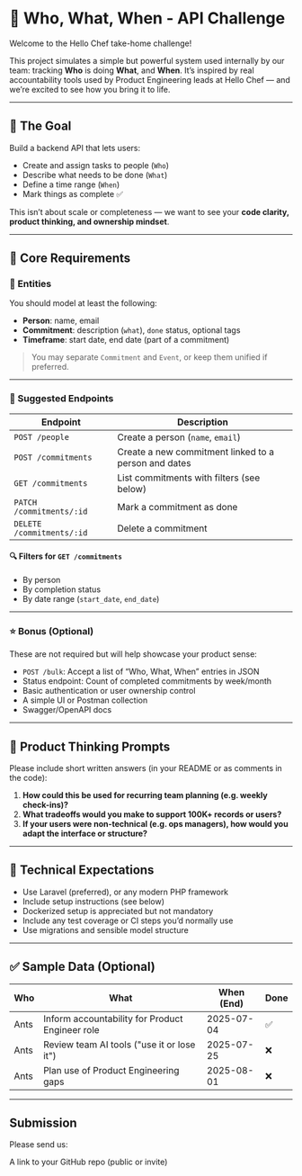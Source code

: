 # 📌 Who, What, When - API Challenge

Welcome to the Hello Chef take-home challenge!

This project simulates a simple but powerful system used internally by our team: tracking **Who** is doing **What**, and **When**. It’s inspired by real accountability tools used by Product Engineering leads at Hello Chef — and we’re excited to see how you bring it to life.

---

## 🎯 The Goal

Build a backend API that lets users:
- Create and assign tasks to people (`Who`)
- Describe what needs to be done (`What`)
- Define a time range (`When`)
- Mark things as complete ✅

This isn’t about scale or completeness — we want to see your **code clarity, product thinking, and ownership mindset**.

---

## 🧱 Core Requirements

### 📌 Entities
You should model at least the following:
- **Person**: name, email
- **Commitment**: description (`what`), `done` status, optional tags
- **Timeframe**: start date, end date (part of a commitment)

> You may separate `Commitment` and `Event`, or keep them unified if preferred.

---

### 🧪 Suggested Endpoints

| Endpoint                | Description                                           |
|------------------------|-------------------------------------------------------|
| `POST /people`         | Create a person (`name`, `email`)                    |
| `POST /commitments`    | Create a new commitment linked to a person and dates |
| `GET /commitments`     | List commitments with filters (see below)            |
| `PATCH /commitments/:id` | Mark a commitment as done                          |
| `DELETE /commitments/:id` | Delete a commitment                               |

#### 🔍 Filters for `GET /commitments`
- By person
- By completion status
- By date range (`start_date`, `end_date`)

---

### ⭐ Bonus (Optional)
These are not required but will help showcase your product sense:
- `POST /bulk`: Accept a list of “Who, What, When” entries in JSON
- Status endpoint: Count of completed commitments by week/month
- Basic authentication or user ownership control
- A simple UI or Postman collection
- Swagger/OpenAPI docs

---

## 🧠 Product Thinking Prompts

Please include short written answers (in your README or as comments in the code):
1. **How could this be used for recurring team planning (e.g. weekly check-ins)?**
2. **What tradeoffs would you make to support 100K+ records or users?**
3. **If your users were non-technical (e.g. ops managers), how would you adapt the interface or structure?**

---

## 🧰 Technical Expectations

- Use Laravel (preferred), or any modern PHP framework
- Include setup instructions (see below)
- Dockerized setup is appreciated but not mandatory
- Include any test coverage or CI steps you’d normally use
- Use migrations and sensible model structure

---

## ✅ Sample Data (Optional)

| Who   | What                                           | When (End)    | Done |
|-------|------------------------------------------------|---------------|------|
| Ants  | Inform accountability for Product Engineer role| 2025-07-04    | ✅    |
| Ants  | Review team AI tools ("use it or lose it")     | 2025-07-25    | ❌    |
| Ants  | Plan use of Product Engineering gaps           | 2025-08-01    | ❌    |

---

## Submission
Please send us:

A link to your GitHub repo (public or invite)
